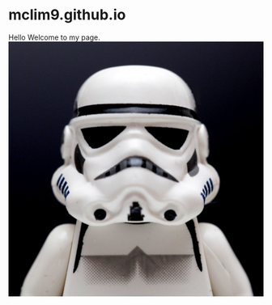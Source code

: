 # mclim9.github.io
Hello Welcome to my page.
![Image](pix/StormTrooper-Blk.jpeg)
<!-- https://github.com/mclim9/mclim9.github.io/blob/master/pix/StormTrooper-Blk.jpg  -->
